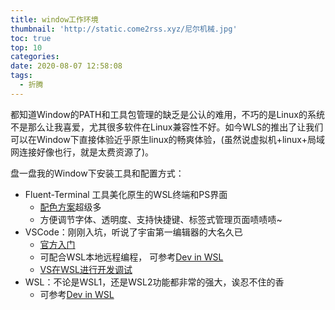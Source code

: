 ```yaml
---
title: window工作环境
thumbnail: 'http://static.come2rss.xyz/尼尔机械.jpg'
toc: true
top: 10
categories:
date: 2020-08-07 12:58:08
tags:
  - 折腾
---
```




都知道Window的PATH和工具包管理的缺乏是公认的难用，不巧的是Linux的系统不是那么让我喜爱，尤其很多软件在Linux兼容性不好。如今WLS的推出了让我们可以在Window下直接体验近乎原生linux的畅爽体验，(虽然说虚拟机+linux+局域网连接好像也行，就是太费资源了)。

<!-- more -->

盘一盘我的Window下安装工具和配置方式：

- Fluent-Terminal 工具美化原生的WSL终端和PS界面
  - [配色方案](https://iterm2colorschemes.com/)超级多
  - 方便调节字体、透明度、支持快捷键、标签式管理页面啧啧啧~
- VSCode：刚刚入坑，听说了宇宙第一编辑器的大名久已
  - [官方入门](https://code.visualstudio.com/docs/?dv=win)
  - 可配合WSL本地远程编程， 可参考[Dev in WSL](https://code.visualstudio.com/docs/?dv=win)
  - [VS在WSL进行开发调试](https://code.visualstudio.com/docs/cpp/config-wsl#_step-through-the-code)
- WSL：不论是WSL1，还是WSL2功能都非常的强大，诶忍不住的香
  - 可参考[Dev in WSL](https://code.visualstudio.com/docs/?dv=win)